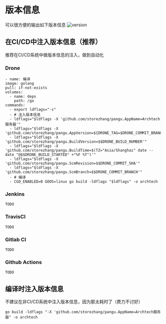 # 版本信息

可以很方便的输出如下版本信息
![version](/version.png)

## 在CI/CD中注入版本信息（推荐）

推荐在CI/CD系统中做版本信息的注入，做到自动化

### Drone

``` shell
- name: 编译
image: golang
pull: if-not-exists
volumes:
  - name: deps
    path: /go
commands:
  - export ldflags="-s"
  - # 注入版本信息
  - ldflags="$ldflags -X 'github.com/storezhang/pangu.AppName=Archtech服务器'"
  - ldflags="$ldflags -X 'github.com/storezhang/pangu.AppVersion=${DRONE_TAG=$DRONE_COMMIT_BRANCH:latest}'"
  - ldflags="$ldflags -X 'github.com/storezhang/pangu.BuildVersion=$$DRONE_BUILD_NUMBER'"
  - ldflags="$ldflags -X 'github.com/storezhang/pangu.BuildTime=$(TZ="Asia/Shanghai" date --date "@$$DRONE_BUILD_STARTED" +"%F %T")'"
  - ldflags="$ldflags -X 'github.com/storezhang/pangu.ScmRevision=$$DRONE_COMMIT_SHA'"
  - ldflags="$ldflags -X 'github.com/storezhang/pangu.ScmBranch=$$DRONE_COMMIT_BRANCH'"
  - # 编译
  - CGO_ENABLED=0 GOOS=linux go build -ldflags "$ldflags" -o archtech
```

### Jenkins

``` shell
TODO
```

### TravisCI

``` shell
TODO
```

### Gitlab CI

``` shell
TODO
```

### Github Actions

``` shell
TODO
```

## 编译时注入版本信息

不建议在非CI/CD系统中注入版本信息，因为那太耗时了（费力不讨好）

``` shell
go build -ldflags "-X 'github.com/storezhang/pangu.AppName=Archtech服务器" -o archtech
```
